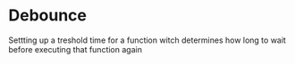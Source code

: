 # Debounce
Settting up a treshold time for a function witch determines how long to wait before executing
that function again
